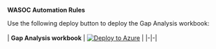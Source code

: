 **WASOC Automation Rules**

Use the following deploy button to deploy the Gap Analysis workbook:
<br> <br>
| **Gap Analysis workbook** | [![Deploy to Azure](https://aka.ms/deploytoazurebutton)](https://portal.azure.com/#create/Microsoft.Template/uri/https%3A%2F%2Fraw.githubusercontent.com%2Fpetarpetrovski%2Fwasocshared%2Fmain%2Fworkbooks%2FGAPAnalysisWorkbookWASOCv1.0.json) |
|-|-|
